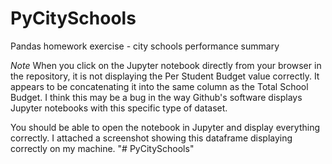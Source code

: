 # PyCitySchools
Pandas homework exercise - city schools performance summary

*Note*
When you click on the Jupyter notebook directly from your browser in the repository, it is not displaying the Per Student Budget value correctly. It appears to be concatenating it into the same column as the Total School Budget. I think this may be a bug in the way Github's software displays Jupyter notebooks with this specific type of dataset. 

You should be able to open the notebook in Jupyter and display everything correctly. I attached a screenshot showing this dataframe displaying correctly on my machine. "# PyCitySchools" 

